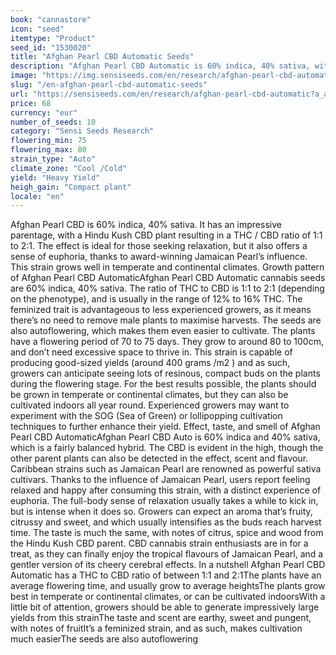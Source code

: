 ```yaml
---
book: "cannastore"
icon: "seed"
itemtype: "Product"
seed_id: "1530020"
title: "Afghan Pearl CBD Automatic Seeds"
description: "Afghan Pearl CBD Automatic is 60% indica, 40% sativa, with a THC to CBD ratio of 1:1 to 2:1. The high is relaxing and happy."
image: "https://img.sensiseeds.com/en/research/afghan-pearl-cbd-automatic-image.png"
slug: "/en-afghan-pearl-cbd-automatic-seeds"
url: "https://sensiseeds.com/en/research/afghan-pearl-cbd-automatic?a_aid=cannastore"
price: 68
currency: "eur"
number_of_seeds: 10
category: "Sensi Seeds Research"
flowering_min: 75
flowering_max: 80
strain_type: "Auto"
climate_zone: "Cool /Cold"
yield: "Heavy Yield"
heigh_gain: "Compact plant"
locale: "en"
---
```

Afghan Pearl CBD is 60% indica, 40% sativa. It has an impressive parentage, with a Hindu Kush CBD plant resulting in a THC / CBD ratio of 1:1 to 2:1. The effect is ideal for those seeking relaxation, but it also offers a sense of euphoria, thanks to award-winning Jamaican Pearl’s influence. This strain grows well in temperate and continental climates. Growth pattern of Afghan Pearl CBD AutomaticAfghan Pearl CBD Automatic cannabis seeds are 60% indica, 40% sativa. The ratio of THC to CBD is 1:1 to 2:1 (depending on the phenotype), and is usually in the range of 12% to 16% THC. The feminized trait is advantageous to less experienced growers, as it means there’s no need to remove male plants to maximise harvests. The seeds are also autoflowering, which makes them even easier to cultivate. The plants have a flowering period of 70 to 75 days. They grow to around 80 to 100cm, and don’t need excessive space to thrive in. This strain is capable of producing good-sized yields (around 400 grams /m2 ) and as such, growers can anticipate seeing lots of resinous, compact buds on the plants during the flowering stage. For the best results possible, the plants should be grown in temperate or continental climates, but they can also be cultivated indoors all year round. Experienced growers may want to experiment with the SOG (Sea of Green) or lollipopping cultivation techniques to further enhance their yield. Effect, taste, and smell of Afghan Pearl CBD AutomaticAfghan Pearl CBD Auto is 60% indica and 40% sativa, which is a fairly balanced hybrid. The CBD is evident in the high, though the other parent plants can also be detected in the effect, scent and flavour. Caribbean strains such as Jamaican Pearl are renowned as powerful sativa cultivars. Thanks to the influence of Jamaican Pearl, users report feeling relaxed and happy after consuming this strain, with a distinct experience of euphoria. The full-body sense of relaxation usually takes a while to kick in, but is intense when it does so. Growers can expect an aroma that’s fruity, citrussy and sweet, and which usually intensifies as the buds reach harvest time. The taste is much the same, with notes of citrus, spice and wood from the Hindu Kush CBD parent. CBD cannabis strain enthusiasts are in for a treat, as they can finally enjoy the tropical flavours of Jamaican Pearl, and a gentler version of its cheery cerebral effects. In a nutshell Afghan Pearl CBD Automatic has a THC to CBD ratio of between 1:1 and 2:1The plants have an average flowering time, and usually grow to average heightsThe plants grow best in temperate or continental climates, or can be cultivated indoorsWith a little bit of attention, growers should be able to generate impressively large yields from this strainThe taste and scent are earthy, sweet and pungent, with notes of fruitIt’s a feminized strain, and as such, makes cultivation much easierThe seeds are also autoflowering
